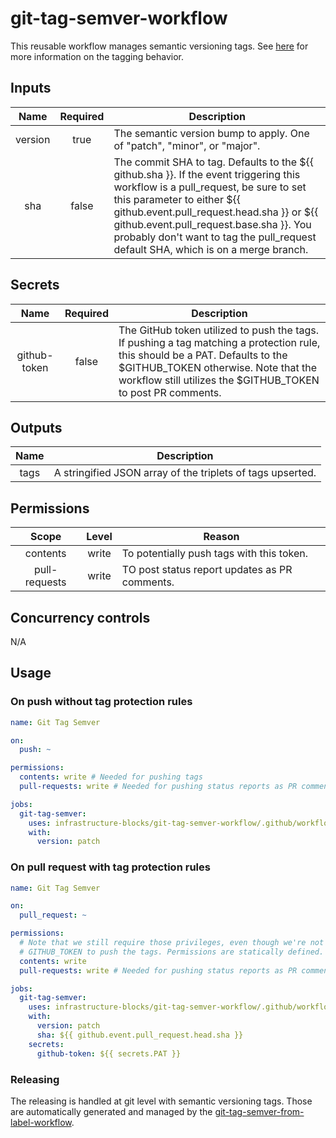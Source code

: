 # git-tag-semver-workflow

This reusable workflow manages semantic versioning tags.
See [here](https://github.com/infrastructure-blocks/git-tag-semver-action) for more information on the tagging behavior.

## Inputs

|  Name   | Required | Description                                                                                                                                                                                                                                                                                                                                 |
|:-------:|:--------:|---------------------------------------------------------------------------------------------------------------------------------------------------------------------------------------------------------------------------------------------------------------------------------------------------------------------------------------------|
| version |   true   | The semantic version bump to apply. One of "patch", "minor", or "major".                                                                                                                                                                                                                                                                    |
|   sha   |  false   | The commit SHA to tag. Defaults to the ${{ github.sha }}. If the event triggering this workflow is a pull_request, be sure to set this parameter to either ${{ github.event.pull_request.head.sha }} or ${{ github.event.pull_request.base.sha }}. You probably don't want to tag the pull_request default SHA, which is on a merge branch. |

## Secrets

|     Name     | Required | Description                                                                                                                                                                                                                          |
|:------------:|:--------:|--------------------------------------------------------------------------------------------------------------------------------------------------------------------------------------------------------------------------------------|
| github-token |  false   | The GitHub token utilized to push the tags. If pushing a tag matching a protection rule, this should be a PAT. Defaults to the $GITHUB_TOKEN otherwise. Note that the workflow still utilizes the $GITHUB_TOKEN to post PR comments. |

## Outputs

| Name | Description                                                |
|:----:|------------------------------------------------------------|
| tags | A stringified JSON array of the triplets of tags upserted. |

## Permissions

|     Scope     | Level | Reason                                        |
|:-------------:|:-----:|-----------------------------------------------|
|   contents    | write | To potentially push tags with this token.     |
| pull-requests | write | TO post status report updates as PR comments. |

## Concurrency controls

N/A

## Usage

### On push without tag protection rules
```yaml
name: Git Tag Semver

on:
  push: ~

permissions:
  contents: write # Needed for pushing tags
  pull-requests: write # Needed for pushing status reports as PR comments

jobs:
  git-tag-semver:
    uses: infrastructure-blocks/git-tag-semver-workflow/.github/workflows/git-tag-semver.yml@v1
    with:
      version: patch
```

### On pull request with tag protection rules
```yaml
name: Git Tag Semver

on:
  pull_request: ~

permissions:
  # Note that we still require those privileges, even though we're not using the
  # GITHUB_TOKEN to push the tags. Permissions are statically defined.
  contents: write
  pull-requests: write # Needed for pushing status reports as PR comments

jobs:
  git-tag-semver:
    uses: infrastructure-blocks/git-tag-semver-workflow/.github/workflows/git-tag-semver.yml@v1
    with:
      version: patch
      sha: ${{ github.event.pull_request.head.sha }}
    secrets:
      github-token: ${{ secrets.PAT }}
```

### Releasing

The releasing is handled at git level with semantic versioning tags. Those are automatically generated and managed
by the [git-tag-semver-from-label-workflow](https://github.com/infrastructure-blocks/git-tag-semver-from-label-workflow).

